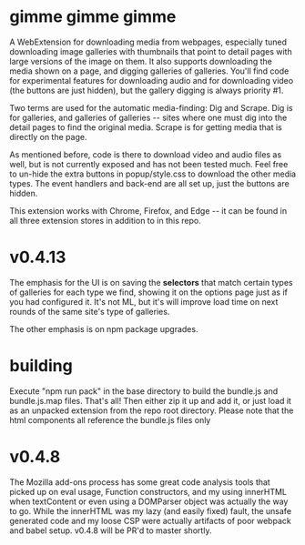# gimme gimme gimme
A WebExtension for downloading media from webpages, especially tuned downloading image galleries with thumbnails that point to detail pages with large versions of the image on them. It also supports downloading the media shown on a page, and digging galleries of galleries. You'll find code for experimental features for downloading audio and for downloading video (the buttons are just hidden), but the gallery digging is always priority #1.

Two terms are used for the automatic media-finding: Dig and Scrape. Dig is for galleries, and galleries of galleries -- sites where one must dig into the detail pages to find the original media. Scrape is for getting media that is directly on the page. 

As mentioned before, code is there to download video and audio files as well, but is not currently exposed and has not been tested much. Feel free to un-hide the extra buttons in popup/style.css to download the other media types. The event handlers and back-end are all set up, just the buttons are hidden.

This extension works with Chrome, Firefox, and Edge -- it can be found in all three extension stores in addition to in this repo.

# v0.4.13
The emphasis for the UI is on saving the **selectors** that match certain types of galleries for each type we find, showing it on the options page just as if you had configured it. It's not ML, but it's will improve load time on next rounds of the same site's type of galleries. 

The other emphasis is on npm package upgrades.

# building
Execute "npm run pack" in the base directory to build the bundle.js and bundle.js.map files. That's all! Then either zip it up and add it, or just load it as an unpacked extension from the repo root directory. Please note that the html components all reference the bundle.js files only


# v0.4.8
The Mozilla add-ons process has some great code analysis tools that picked up on eval usage, Function constructors, and my using innerHTML when textContent or even using a DOMParser object was actually the way to go. While the innerHTML was my lazy (and easily fixed) fault, the unsafe generated code and my loose CSP were actually artifacts of poor webpack and babel setup. v0.4.8 will be PR'd to master shortly.
